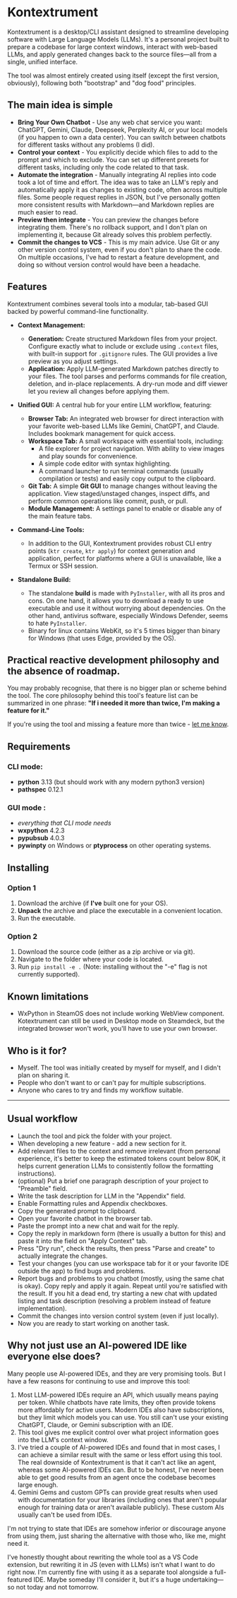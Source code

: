 # Kontextrument

Kontextrument is a desktop/CLI assistant designed to streamline developing software with Large Language Models (LLMs). It's a personal project built to prepare a codebase for large context windows, interact with web-based LLMs, and apply generated changes back to the source files—all from a single, unified interface.

The tool was almost entirely created using itself (except the first version, obviously), following both "bootstrap" and "dog food" principles.

## The main idea is simple

* **Bring Your Own Chatbot** - Use any web chat service you want: ChatGPT, Gemini, Claude, Deepseek, Perplexity AI, or your local models (if you happen to own a data center). You can switch between chatbots for different tasks without any problems (I did).
* **Control your context** - You explicitly decide which files to add to the prompt and which to exclude. You can set up different presets for different tasks, including only the code related to that task.
* **Automate the integration** - Manually integrating AI replies into code took a lot of time and effort. The idea was to take an LLM's reply and automatically apply it as changes to existing code, often across multiple files. Some people request replies in JSON, but I've personally gotten more consistent results with Markdown—and Markdown replies are much easier to read.
* **Preview then integrate** - You can preview the changes before integrating them. There's no rollback support, and I don't plan on implementing it, because Git already solves this problem perfectly.
* **Commit the changes to VCS** - This is my main advice. Use Git or any other version control system, even if you don't plan to share the code. On multiple occasions, I've had to restart a feature development, and doing so without version control would have been a headache.

## Features

Kontextrument combines several tools into a modular, tab-based GUI backed by powerful command-line functionality.

* **Context Management:**
    * **Generation:** Create structured Markdown files from your project. Configure exactly what to include or exclude using `.context` files, with built-in support for `.gitignore` rules. The GUI provides a live preview as you adjust settings.
    * **Application:** Apply LLM-generated Markdown patches directly to your files. The tool parses and performs commands for file creation, deletion, and in-place replacements. A dry-run mode and diff viewer let you review all changes before applying them.

* **Unified GUI:** A central hub for your entire LLM workflow, featuring:
    * **Browser Tab:** An integrated web browser for direct interaction with your favorite web-based LLMs like Gemini, ChatGPT, and Claude. Includes bookmark management for quick access.
    * **Workspace Tab:** A small workspace with essential tools, including:
        * A file explorer for project navigation. With ability to view images and play sounds for convenience.
        * A simple code editor with syntax highlighting.
        * A command launcher to run terminal commands (usually compilation or tests) and easily copy output to the clipboard.
    * **Git Tab:** A simple **Git GUI** to manage changes without leaving the application. View staged/unstaged changes, inspect diffs, and perform common operations like commit, push, or pull.
    * **Module Management:** A settings panel to enable or disable any of the main feature tabs.

* **Command-Line Tools:**
    * In addition to the GUI, Kontextrument provides robust CLI entry points (`ktr create`, `ktr apply`) for context generation and application, perfect for platforms where a GUI is unavailable, like a Termux or SSH session.

* **Standalone Build:**
    * The standalone **build** is made with `PyInstaller`, with all its pros and cons. On one hand, it allows you to download a ready to use executable and use it without worrying about dependencies. On the other hand, antivirus software, especially Windows Defender, seems to hate `PyInstaller`.
    * Binary for linux contains WebKit, so it's 5 times bigger than binary for Windows (that uses Edge, provided by the OS).

## Practical reactive development philosophy and the absence of roadmap.

You may probably recognise, that there is no bigger plan or scheme behind the tool.
The core philosophy behind this tool's feature list can be summarized in one phrase:
**"If i needed it more than twice, I'm making a feature for it."**

If you're using the tool and missing a feature more than twice - [let me know](https://github.com/VP-Project/kontextrument/issues).

## Requirements

### CLI mode:
- **python** 3.13 (but should work with any modern python3 version)
- **pathspec** 0.12.1
### GUI mode :
- *everything that CLI mode needs*
- **wxpython** 4.2.3
- **pypubsub** 4.0.3
-  **pywinpty** on Windows or **ptyprocess** on other operating systems.

## Installing

### Option 1
1.  Download the archive (if **I've** built one for your OS).
2.  **Unpack** the archive and place the executable in a convenient location.
3.  Run the executable.

### Option 2
1.  Download the source code (either as a zip archive or via git).
2.  Navigate to the folder where your code is located.
3.  Run `pip install -e .` (Note: installing without the "-e" flag is not currently supported).

## Known limitations

- WxPython in SteamOS does not include working WebView component. Kotextrument can still be used in Desktop mode on Steamdeck, but the integrated browser won't work, you'll have to use your own browser.

## Who is it for?

- Myself. The tool was initially created by myself for myself, and I didn't plan on sharing it.
- People who don't want to or can't pay for multiple subscriptions.
- Anyone who cares to try and finds my workflow suitable.

---

## Usual workflow

- Launch the tool and pick the folder with your project.
- When developing a new feature - add a new section for it.
- Add relevant files to the context and remove irrelevant (from personal experience, it's better to keep the estimated tokens count below 80K, it helps current generation LLMs to consistently follow the formatting instructions).
- (optional) Put a brief one paragraph description of your project to "Preamble" field.
- Write the task description for LLM in the "Appendix" field.
- Enable Formatting rules and Appendix checkboxes.
- Copy the generated prompt to clipboard.
- Open your favorite chatbot in the browser tab.
- Paste the prompt into a new chat and wait for the reply.
- Copy the reply in markdown form (there is usually a button for this) and paste it into the field on "Apply Context" tab.
- Press "Dry run", check the results, then press "Parse and create" to actually integrate the changes.
- Test your changes (you can use workspace tab for it or your favorite IDE outside the app) to find bugs and problems.
- Report bugs and problems to you chatbot (mostly, using the same chat is okay). Copy reply and apply it again. Repeat until you're satisfied with the result. If you hit a dead end, try starting a new chat with updated listing and task description (resolving a problem instead of feature implementation).
- Commit the changes into version control system (even if just locally).
- Now you are ready to start working on another task.

## Why not just use an AI-powered IDE like everyone else does?

Many people use AI-powered IDEs, and they are very promising tools. But I have a few reasons for continuing to use and improve this tool:

1.  Most LLM-powered IDEs require an API, which usually means paying per token. While chatbots have rate limits, they often provide tokens more affordably for active users. Modern IDEs also have subscriptions, but they limit which models you can use. You still can't use your existing ChatGPT, Claude, or Gemini subscription with an IDE.
2.  This tool gives me explicit control over what project information goes into the LLM's context window.
3.  I've tried a couple of AI-powered IDEs and found that in most cases, I can achieve a similar result with the same or less effort using this tool. The real downside of Kontextrument is that it can't act like an agent, whereas some AI-powered IDEs can. But to be honest, I've never been able to get good results from an agent once the codebase becomes large enough.
4.  Gemini Gems and custom GPTs can provide great results when used with documentation for your libraries (including ones that aren't popular enough for training data or aren't available publicly). These custom AIs usually can't be used from IDEs.

I'm not trying to state that IDEs are somehow inferior or discourage anyone from using them, just sharing the alternative with those who, like me, might need it.

I've honestly thought about rewriting the whole tool as a VS Code extension, but rewriting it in JS (even with LLMs) isn't what I want to do right now. I'm currently fine with using it as a separate tool alongside a full-featured IDE. Maybe someday I'll consider it, but it's a huge undertaking—so not today and not tomorrow.
